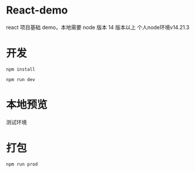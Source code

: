# React-demo

react 项目基础 demo，本地需要 node 版本 14 版本以上 个人node环境v14.21.3
# 开发

`npm install`

`npm run dev`

# 本地预览

测试环境

# 打包

`npm run prod`
